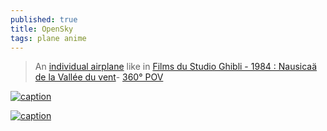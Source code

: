 ```yaml
---
published: true
title: OpenSky
tags: plane anime
---
```

> An [individual airplane](https://www.youtube.com/watch?v=JAobfMSX9dg) like in  [Films du Studio Ghibli - 1984 : Nausicaä de la Vallée du vent](https://duckduckgo.com/?t=lm&q=nausica+et+la+vall%C3%A9e+du+vent&iax=images&ia=images&iai=https%3A%2F%2Fgeekbecois.com%2Fwp-content%2Fuploads%2F2019%2F04%2Fnausicaa_01.jpg)- [360° POV](https://www.youtube.com/watch?v=jhve8eEVxNU)

[![caption](https://www.petworks.co.jp/opensky/img/img01.jpg)](https://www.youtube.com/@kazuhiko_hachiya)

[![caption](https://external-content.duckduckgo.com/iu/?u=https%3A%2F%2Fgeekbecois.com%2Fwp-content%2Fuploads%2F2019%2F04%2Fnausicaa_01.jpg&f=1&nofb=1&ipt=6ec00326dafd387e90759c4a0b56f5859fa4d6500674c4b72671977ab9d31ebd&ipo=images)](https://duckduckgo.com/?t=lm&q=nausica+et+la+vall%C3%A9e+du+vent&iax=images&ia=images&iai=https%3A%2F%2Fgeekbecois.com%2Fwp-content%2Fuploads%2F2019%2F04%2Fnausicaa_01.jpg)
